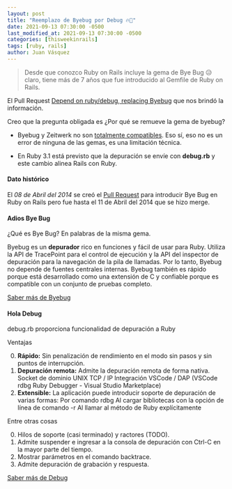 ```yaml
---
layout: post
title: "Reemplazo de Byebug por Debug 🔥🐛"
date: 2021-09-13 07:30:00 -0500
last_modified_at: 2021-09-13 07:30:00 -0500
categories: [thisweekinrails]
tags: [ruby, rails]
author: Juan Vásquez
---
```


> Desde que conozco Ruby on Rails incluye la gema de Bye Bug 😥 claro, tiene más de 7 años que fue introducido al Gemfile de Ruby on Rails.

El Pull Request [Depend on ruby/debug, replacing Byebug](https://github.com/rails/rails/pull/43187) que nos brindó la información.

Creo que la pregunta obligada es ¿Por qué se remueve la gema de byebug?

- Byebug y Zeitwerk no son [totalmente compatibles](https://github.com/deivid-rodriguez/byebug/issues/564). Eso sí, eso no es un error de ninguna de las gemas, es una limitación técnica.

- En Ruby 3.1 está previsto que la depuración se envíe con **debug.rb** y este cambio alinea Rails con Ruby.

#### Dato histórico

El _08 de Abril del 2014_ se creó el [Pull Request](https://github.com/rails/rails/pull/14646) para introducir Bye Bug en Ruby on Rails pero fue hasta el 11 de Abril del 2014 que se hizo merge.

#### Adios Bye Bug

¿Qué es Bye Bug? En palabras de la misma gema.

Byebug es un **depurador** rico en funciones y fácil de usar para Ruby. Utiliza la API de TracePoint para el control de ejecución y la API del inspector de depuración para la navegación de la pila de llamadas. Por lo tanto, Byebug no depende de fuentes centrales internas. Byebug también es rápido porque está desarrollado como una extensión de C y confiable porque es compatible con un conjunto de pruebas completo.

[Saber más de Byebug](https://github.com/deivid-rodriguez/byebug)

#### Hola Debug

debug.rb proporciona funcionalidad de depuración a Ruby

Ventajas

0. **Rápido:** Sin penalización de rendimiento en el modo sin pasos y sin puntos de interrupción.
1. **Depuración remota:** Admite la depuración remota de forma nativa.
   Socket de dominio UNIX
   TCP / IP
   Integración VSCode / DAP (VSCode rdbg Ruby Debugger - Visual Studio Marketplace)
2. **Extensible:** La aplicación puede introducir soporte de depuración de varias formas:
   Por comando rdbg
   Al cargar bibliotecas con la opción de línea de comando -r
   Al llamar al método de Ruby explícitamente

Entre otras cosas

0. Hilos de soporte (casi terminado) y ractores (TODO).
1. Admite suspender e ingresar a la consola de depuración con Ctrl-C en la mayor parte del tiempo.
2. Mostrar parámetros en el comando backtrace.
3. Admite depuración de grabación y respuesta.

[Saber más de Debug](https://github.com/ruby/debug)
